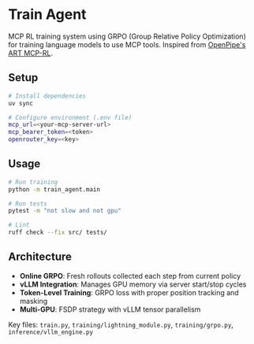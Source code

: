# Train Agent

MCP RL training system using GRPO (Group Relative Policy Optimization) for training language models to use MCP tools. Inspired from [OpenPipe's ART MCP-RL](https://github.com/OpenPipe/ART).

## Setup

```bash
# Install dependencies
uv sync

# Configure environment (.env file)
mcp_url=<your-mcp-server-url>
mcp_bearer_token=<token>
openrouter_key=<key>
```

## Usage

```bash
# Run training
python -m train_agent.main

# Run tests
pytest -m "not slow and not gpu"

# Lint
ruff check --fix src/ tests/
```

## Architecture

- **Online GRPO**: Fresh rollouts collected each step from current policy
- **vLLM Integration**: Manages GPU memory via server start/stop cycles
- **Token-Level Training**: GRPO loss with proper position tracking and masking
- **Multi-GPU**: FSDP strategy with vLLM tensor parallelism

Key files: `train.py`, `training/lightning_module.py`, `training/grpo.py`, `inference/vllm_engine.py`